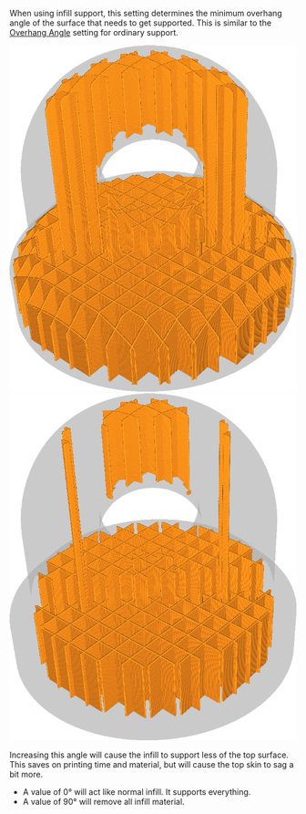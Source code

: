 When using infill support, this setting determines the minimum overhang angle of the surface that needs to get supported. This is similar to the [Overhang Angle](support_angle.md) setting for ordinary support.

![A low angle results in more support](../images/infill_support_angle_low.png)
![A high angle results in less support](../images/infill_support_angle_high.png)

Increasing this angle will cause the infill to support less of the top surface. This saves on printing time and material, but will cause the top skin to sag a bit more.
* A value of 0° will act like normal infill. It supports everything.
* A value of 90° will remove all infill material.